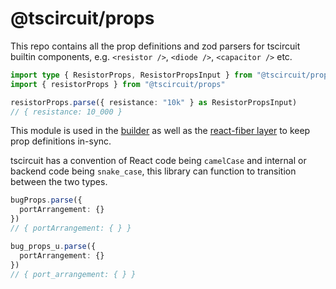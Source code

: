 # @tscircuit/props

This repo contains all the prop definitions and zod parsers for tscircuit builtin components, e.g. `<resistor />`, `<diode />`,
`<capacitor />` etc.

```ts
import type { ResistorProps, ResistorPropsInput } from "@tscircuit/props"
import { resistorProps } from "@tscircuit/props"

resistorProps.parse({ resistance: "10k" } as ResistorPropsInput)
// { resistance: 10_000 }
```

This module is used in the [builder](https://github.com/tscircuit/builder) as well as the [react-fiber layer](https://github.com/tscircuit/react-fiber)
to keep prop definitions in-sync.

tscircuit has a convention of React code being `camelCase` and internal or backend code being `snake_case`, this library can function
to transition between the two types.

```ts
bugProps.parse({
  portArrangement: {}
})
// { portArrangement: { } }

bug_props_u.parse({
  portArrangement: {}
})
// { port_arrangement: { } }
```
